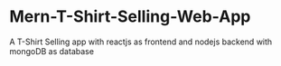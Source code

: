# Mern-T-Shirt-Selling-Web-App
A T-Shirt Selling app with reactjs as frontend and nodejs backend with mongoDB as database
